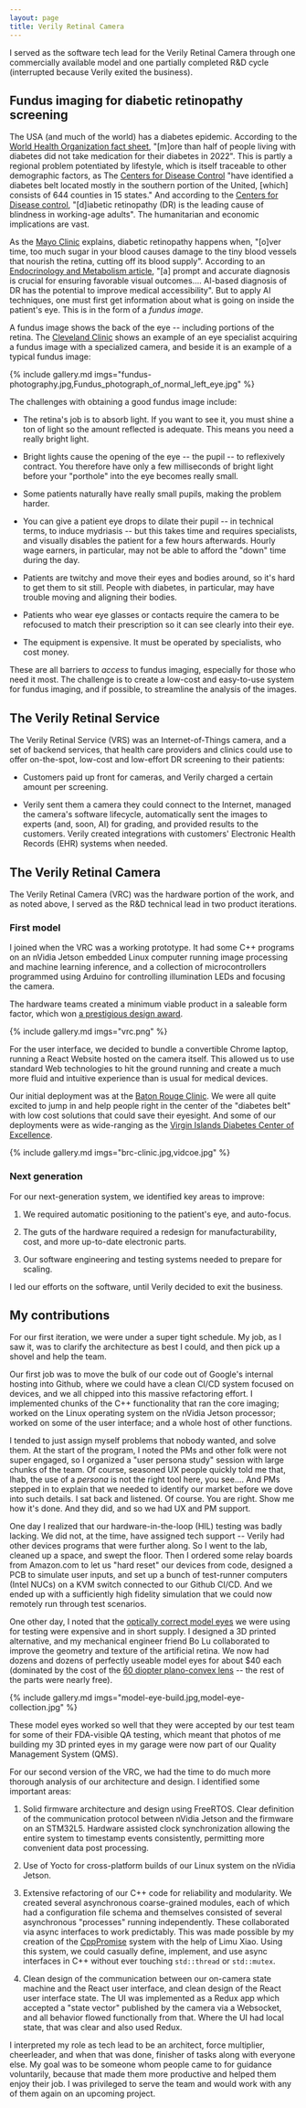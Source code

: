 ```yaml
---
layout: page
title: Verily Retinal Camera
---
```


I served as the software tech lead for the Verily Retinal Camera through one commercially available model and one partially completed R&D cycle (interrupted because Verily exited the business).

## Fundus imaging for diabetic retinopathy screening

The USA (and much of the world) has a diabetes epidemic. According to the
[World Health Organization fact sheet](https://www.who.int/news-room/fact-sheets/detail/diabetes), "[m]ore than half of people living with diabetes did not take medication for their diabetes in 2022". This is partly a regional problem potentiated by lifestyle, which is itself traceable to other demographic factors, as The [Centers for Disease Control](https://stacks.cdc.gov/view/cdc/46013) "have identified a diabetes belt located mostly in the southern portion of the United, [which] consists of 644 counties in 15 states." And according to the
[Centers for Disease control](https://www.cdc.gov/diabetes/diabetes-complications/diabetes-and-vision-loss.html), "[d]iabetic retinopathy (DR) is the leading cause of blindness in working-age adults". The humanitarian and economic implications are vast.

As the [Mayo Clinic](https://www.mayoclinic.org/diseases-conditions/diabetic-retinopathy/symptoms-causes/syc-20371611) explains, diabetic retinopathy happens when, "[o]ver time, too much sugar in your blood causes damage to the tiny blood vessels that nourish the retina, cutting off its blood supply". According to an [Endocrinology and Metabolism article](https://doi.org/10.3803/EnM.2023.1913), "[a] prompt and accurate diagnosis is crucial for ensuring favorable visual outcomes.... AI-based diagnosis of DR has the potential to improve medical accessibility". But to apply AI techniques, one must first get information about what is going on inside the patient's eye. This is in the form of a _fundus image_.

A fundus image shows the back of the eye -- including portions of the retina. The [Cleveland Clinic](https://my.clevelandclinic.org/health/diagnostics/fundus-photography) shows an example of an eye specialist acquiring a fundus image with a specialized camera, and beside it is an example of a typical fundus image:

{% include gallery.md imgs="fundus-photography.jpg,Fundus_photograph_of_normal_left_eye.jpg" %}

The challenges with obtaining a good fundus image include:

* The retina's job is to absorb light. If you want to see it, you must shine a ton of light so the amount reflected is adequate. This means you need a really bright light.

* Bright lights cause the opening of the eye -- the pupil -- to reflexively contract. You therefore have only a few milliseconds of bright light before your "porthole" into the eye becomes really small.

* Some patients naturally have really small pupils, making the problem harder.

* You can give a patient eye drops to dilate their pupil -- in technical terms, to induce mydriasis -- but this takes time and requires specialists, and visually disables the patient for a few hours afterwards. Hourly wage earners, in particular, may not be able to afford the "down" time during the day.

* Patients are twitchy and move their eyes and bodies around, so it's hard to get them to sit still. People with diabetes, in particular, may have trouble moving and aligning their bodies.

* Patients who wear eye glasses or contacts require the camera to be refocused to match their prescription so it can see clearly into their eye.

* The equipment is expensive. It must be operated by specialists, who cost money.

These are all barriers to _access_ to fundus imaging, especially for those who need it most. The challenge is to create a low-cost and easy-to-use system for fundus imaging, and if possible, to streamline the analysis of the images.

## The Verily Retinal Service

The Verily Retinal Service (VRS) was an Internet-of-Things camera, and a set of backend services, that health care providers and clinics could use to offer on-the-spot, low-cost and low-effort DR screening to their patients:

* Customers paid up front for cameras, and Verily charged a certain amount per screening.

* Verily sent them a camera they could connect to the Internet, managed the camera's software lifecycle, automatically sent the images to experts (and, soon, AI) for grading, and provided results to the customers. Verily created integrations with customers' Electronic Health Records (EHR) systems when needed.

## The Verily Retinal Camera

The Verily Retinal Camera (VRC) was the hardware portion of the work, and as noted above, I served as the R&D technical lead in two product iterations.

### First model

I joined when the VRC was a working prototype. It had some C++ programs on an nVidia Jetson embedded Linux computer running image processing and machine learning inference, and a collection of microcontrollers programmed using Arduino for controlling illumination LEDs and focusing the camera.

The hardware teams created a minimum viable product in a saleable form factor, which won [a prestigious design award](https://www.idsa.org/awards-recognition/idea/idea-gallery/verily-retinal-camera/).

{% include gallery.md imgs="vrc.png" %}

For the user interface, we decided to bundle a convertible Chrome laptop, running a React Website hosted on the camera itself. This allowed us to use standard Web technologies to hit the ground running and create a much more fluid and intuitive experience than is usual for medical devices.

Our initial deployment was at the [Baton Rouge Clinic](https://batonrougeclinic.com/news-education/verily-retinal-service-at-the-baton-rouge-clinic/). We were all quite excited to jump in and help people right in the center of the "diabetes belt" with low cost solutions that could save their eyesight. And some of our deployments were as wide-ranging as the [Virgin Islands Diabetes Center of Excellence](https://www.vidcoe.org/diabetes-retinal-imaging-machine/).

{% include gallery.md imgs="brc-clinic.jpg,vidcoe.jpg" %}

<p></p>

### Next generation

For our next-generation system, we identified key areas to improve:

1. We required automatic positioning to the patient's eye, and auto-focus.

1. The guts of the hardware required a redesign for manufacturability, cost, and more up-to-date electronic parts.

1. Our software engineering and testing systems needed to prepare for scaling.

I led our efforts on the software, until Verily decided to exit the business.

## My contributions

For our first iteration, we were under a super tight schedule. My job, as I saw it, was to clarify the architecture as best I could, and then pick up a shovel and help the team.

Our first job was to move the bulk of our code out of Google's internal hosting into Github, where we could have a clean CI/CD system focused on devices, and we all chipped into this massive refactoring effort. I implemented chunks of the C++ functionality that ran the core imaging; worked on the Linux operating system on the nVidia Jetson processor; worked on some of the user interface; and a whole host of other functions.

I tended to just assign myself problems that nobody wanted, and solve them. At the start of the program, I noted the PMs and other folk were not super engaged, so I organized a "user persona study" session with large chunks of the team. Of course, seasoned UX people quickly told me that, Ihab, the use of a _persona_ is not the right tool here, you see.... And PMs stepped in to explain that we needed to identify our market before we dove into such details. I sat back and listened. Of course. You are right. Show me how it's done. And they did, and so we had UX and PM support.

One day I realized that our hardware-in-the-loop (HIL) testing was badly lacking. We did not, at the time, have assigned tech support -- Verily had other devices programs that were further along. So I went to the lab, cleaned up a space, and swept the floor. Then I ordered some relay boards from Amazon.com to let us "hard reset" our devices from code, designed a PCB to simulate user inputs, and set up a bunch of test-runner computers (Intel NUCs) on a KVM switch connected to our Github CI/CD. And we ended up with a sufficiently high fidelity simulation that we could now remotely run through test scenarios.

One other day, I noted that the [optically correct model eyes](https://ocularinc.com/ocular-imaging-eye-model.html) we were using for testing were expensive and in short supply. I designed a 3D printed alternative, and my mechanical engineer friend Bo Lu collaborated to improve the geometry and texture of the artificial retina. We now had dozens and dozens of perfectly useable model eyes for about $40 each (dominated by the cost of the [60 diopter plano-convex lens](https://www.edmundoptics.com/p/20mm-dia-x-16mm-fl-uncoated-molded-aspheric-condenser-lens/30547/) -- the rest of the parts were nearly free).

{% include gallery.md imgs="model-eye-build.jpg,model-eye-collection.jpg" %}

<p></p>

These model eyes worked so well that they were accepted by our test team for some of their FDA-visible QA testing, which meant that photos of me building my 3D printed eyes in my garage were now part of our Quality Management System (QMS).

For our second version of the VRC, we had the time to do much more thorough analysis of our architecture and design. I identified some important areas:

1. Solid firmware architecture and design using FreeRTOS. Clear definition of the communication protocol between nVidia Jetson and the firmware on an STM32L5. Hardware assisted clock synchronization allowing the entire system to timestamp events consistently, permitting more convenient data post processing.

1. Use of Yocto for cross-platform builds of our Linux system on the nVidia Jetson.

1. Extensive refactoring of our C++ code for reliability and modularity. We created several asynchronous coarse-grained modules, each of which had a configuration file schema and themselves consisted of several asynchronous "processes" running independently. These collaborated via async interfaces to work predictably. This was made possible by my creation of the [CppPromise](../cppromise/) system with the help of Limu Xiao. Using this system, we could casually define, implement, and use async interfaces in C++ without ever touching `std::thread` or `std::mutex`.

1. Clean design of the communication between our on-camera state machine and the React user interface, and clean design of the React user interface state. The UI was implemented as a Redux app which accepted a "state vector" published by the camera via a Websocket, and all behavior flowed functionally from that. Where the UI had local state, that was clear and also used Redux.

I interpreted my role as tech lead to be an architect, force multiplier, cheerleader, and when that was done, finisher of tasks along with everyone else. My goal was to be someone whom people came to for guidance voluntarily, because that made them more productive and helped them enjoy their job. I was privileged to serve the team and would work with any of them again on an upcoming project.